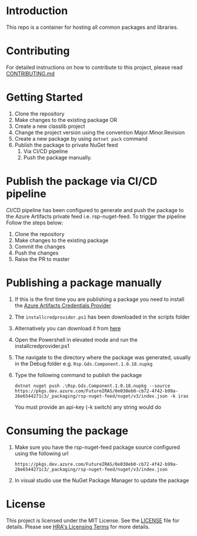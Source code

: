 # Introduction
This repo is a container for hosting all common packages and libraries.

# Contributing

For detailed instructions on how to contribute to this project, please read [CONTRIBUTING.md](./docs/CONTRIBUTING.md) 

# Getting Started
1. Clone the repository
1. Make changes to the existing package OR
1. Create a new classlib project
1. Change the project version using the convention Major.Minor.Revision
1. Create a new package by using `dotnet pack` command
1. Publish the package to private NuGet feed
	1. Via CI/CD pipeline
	1. Push the package manually.

# Publish the package via CI/CD pipeline
CI/CD pipeline has been configured to generate and push the package to the Azure Artifacts private feed i.e. rsp-nuget-feed. To trigger the pipeline
Follow the steps below:
1. Clone the repository
1. Make changes to the existing package
1. Commit the changes
1. Push the changes
1. Raise the PR to master

# Publishing a package manually
1. If this is the first time you are publishing a package you need to install the [Azure Artifacts Credentials Provider](https://github.com/microsoft/artifacts-credprovider#azure-artifacts-credential-provider)
1. The `installcredprovider.ps1` has been downloaded in the scripts folder
1. Alternatively you can download it from [here](https://github.com/microsoft/artifacts-credprovider/blob/master/helpers/installcredprovider.ps1)
1. Open the Powershell in elevated mode and run the installcredprovider.ps1
1. The navigate to the directory where the package was generated, usually in the Debug folder e.g. `Rsp.Gds.Component.1.0.18.nupkg`
1. Type the following command to publish the package

	```
	dotnet nuget push .\Rsp.Gds.Component.1.0.18.nupkg --source https://pkgs.dev.azure.com/FutureIRAS/0e030eb0-cb72-4f42-b99a-26e6544271c3/_packaging/rsp-nuget-feed/nuget/v3/index.json -k iras
	```

	You must provide an api-key (-k switch) any string would do

# Consuming the package
1. Make sure you have the rsp-nuget-feed package source configured using the following url
	```
	https://pkgs.dev.azure.com/FutureIRAS/0e030eb0-cb72-4f42-b99a-26e6544271c3/_packaging/rsp-nuget-feed/nuget/v3/index.json
	```
2. In visual studio use the NuGet Package Manager to update the package

# License

This project is licensed under the MIT License. See the [LICENSE](./LICENSE) file for details. Please see [HRA's Licensing Terms](https://dev.azure.com/FutureIRAS/Research%20Systems%20Programme/_wiki/wikis/RSP.wiki/84/Licensing-Information) for more details.